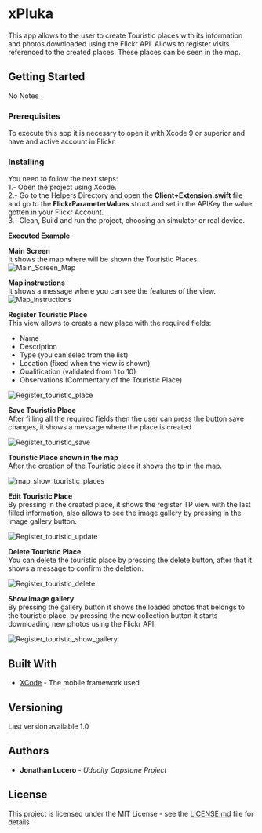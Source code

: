 # xPluka
This app allows to the user to create Touristic places with its information and photos downloaded using the Flickr API. 
Allows to register visits referenced to the created places.
These places can be seen in the map.
## Getting Started
No Notes
### Prerequisites
To execute this app it is necesary to open it with Xcode 9 or superior and have and active account in Flickr.
### Installing
You need to follow the next steps:<br />
1.- Open the project using Xcode.<br />
2.- Go to the Helpers Directory and open the **Client+Extension.swift** file and go to the  **FlickrParameterValues** struct and set in the APIKey the value gotten in your Flickr Account.<br />
3.- Clean, Build and run the project, choosing an simulator or real device.<br />

**Executed Example**

**Main Screen**<br/>
It shows the map where will be shown the Touristic Places.<br/>
![Main_Screen_Map](xpluka-map-1_1.png)

**Map instructions**<br/>
It shows a message where you can see the features of the view.<br/>
![Map_instructions](xpluka-map-instructions_1.png)

**Register Touristic Place**<br/>
This view allows to create a new place with the required fields:<br/>
* Name<br/>
* Description<br/>
* Type (you can selec from the list)<br/>
* Location (fixed when the view is shown)<br/>
* Qualification (validated from 1 to 10)<br/>
* Observations (Commentary of the Touristic Place)<br/>

![Register_touristic_place](xpluka-register-touristic-place_1.png)<br/>

**Save Touristic Place** <br/>
After filling all the required fields then the user can press the button save changes, it shows a message where the place is created<br/>

![Register_touristic_save](xpluka-register-touristic-place-save-changes_1.png)<br/>

**Touristic Place shown in the map**<br/>
After the creation of the Touristic place it shows the tp in the map.<br/> 

![map_show_touristic_places](xpluka-register-touristic-place-show-tp_1.png)<br/>

**Edit Touristic Place**<br/>
By pressing in the created place, it shows the register TP view with the last filled information, also allows to see the image gallery by pressing in the image gallery button.<br/>

![Register_touristic_update](xpluka-register-touristic-place-update-changes_1.png)<br/>

**Delete Touristic Place**<br/>
You can delete the touristic place by pressing the delete button, after that it shows a message to confirm the deletion.<br/>

![Register_touristic_delete](xpluka-register-touristic-place-delete_1.png)<br/>

**Show image gallery**<br/>
By pressing the gallery button it shows the loaded photos that belongs to the touristic place, by pressing the new collection button it starts downloading new photos using the Flickr API.

![Register_touristic_show_gallery](xpluka-photo-gallery_1.png)<br/>



## Built With

* [XCode](https://developer.apple.com/xcode/) - The mobile framework used

## Versioning
Last version available 1.0

## Authors

* **Jonathan Lucero** - *Udacity Capstone Project* 

## License
This project is licensed under the MIT License - see the [LICENSE.md](LICENSE.md) file for details
